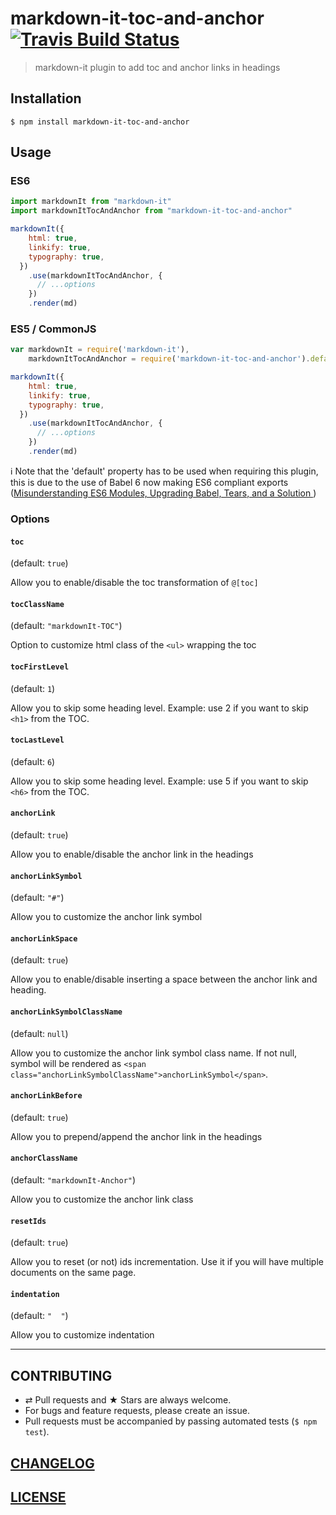 # markdown-it-toc-and-anchor [![Travis Build Status](https://travis-ci.org/MoOx/markdown-it-toc-and-anchor.svg)](https://travis-ci.org/MoOx/markdown-it-toc-and-anchor)

> markdown-it plugin to add toc and anchor links in headings

## Installation

```console
$ npm install markdown-it-toc-and-anchor
```

## Usage

### ES6

```js
import markdownIt from "markdown-it"
import markdownItTocAndAnchor from "markdown-it-toc-and-anchor"

markdownIt({
    html: true,
    linkify: true,
    typography: true,
  })
    .use(markdownItTocAndAnchor, {
      // ...options
    })
    .render(md)
```

### ES5 / CommonJS

```js
var markdownIt = require('markdown-it'),
    markdownItTocAndAnchor = require('markdown-it-toc-and-anchor').default;

markdownIt({
    html: true,
    linkify: true,
    typography: true,
  })
    .use(markdownItTocAndAnchor, {
      // ...options
    })
    .render(md)
```

:information_source: Note that the 'default' property has to be used when requiring this plugin, this is due to the use of Babel 6 now making ES6 compliant exports ([Misunderstanding ES6 Modules, Upgrading Babel, Tears, and a Solution
](https://medium.com/@kentcdodds/misunderstanding-es6-modules-upgrading-babel-tears-and-a-solution-ad2d5ab93ce0#.enq6dfcnn))

### Options

#### `toc`

(default: `true`)

Allow you to enable/disable the toc transformation of `@[toc]`

#### `tocClassName`

(default: `"markdownIt-TOC"`)

Option to customize html class of the `<ul>` wrapping the toc

#### `tocFirstLevel`

(default: `1`)

Allow you to skip some heading level. Example: use 2 if you want to skip `<h1>`
from the TOC.

#### `tocLastLevel`

(default: `6`)

Allow you to skip some heading level. Example: use 5 if you want to skip `<h6>`
from the TOC.

#### `anchorLink`

(default: `true`)

Allow you to enable/disable the anchor link in the headings

#### `anchorLinkSymbol`

(default: `"#"`)

Allow you to customize the anchor link symbol

#### `anchorLinkSpace`

(default: `true`)

Allow you to enable/disable inserting a space between the anchor link and heading.

#### `anchorLinkSymbolClassName`

(default: `null`)

Allow you to customize the anchor link symbol class name. If not null, symbol will be rendered as `<span class="anchorLinkSymbolClassName">anchorLinkSymbol</span>`.

#### `anchorLinkBefore`

(default: `true`)

Allow you to prepend/append the anchor link in the headings

#### `anchorClassName`

(default: `"markdownIt-Anchor"`)

Allow you to customize the anchor link class

#### `resetIds`

(default: `true`)

Allow you to reset (or not) ids incrementation. Use it if you will have multiple
documents on the same page.

#### `indentation`

(default: `"  "`)

Allow you to customize indentation

---

## CONTRIBUTING

* ⇄ Pull requests and ★ Stars are always welcome.
* For bugs and feature requests, please create an issue.
* Pull requests must be accompanied by passing automated tests (`$ npm test`).

## [CHANGELOG](CHANGELOG.md)

## [LICENSE](LICENSE)
